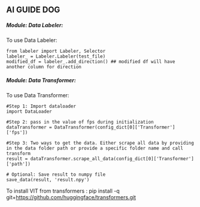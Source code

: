 ## AI GUIDE DOG



##### Module: Data Labeler:
To use Data Labeler: 

```
from labeler import Labeler, Selector
labeler_ = Labeler.Labeler(test_file)
modified_df = labeler_.add_direction() ## modified df will have another column for direction

```

##### Module: Data Transformer:
To use Data Transformer: 

```
#Step 1: Import dataloader
import DataLoader

#Step 2: pass in the value of fps during initialization
dataTransformer = DataTransformer(config_dict[0]['Transformer']['fps'])

#Step 3: Two ways to get the data. Either scrape all data by providing in the data folder path or provide a specific folder name and call transform 
result = dataTransformer.scrape_all_data(config_dict[0]['Transformer']['path'])

# Optional: Save result to numpy file
save_data(result, 'result.npy')
```

To install VIT from transformers : pip install -q git+https://github.com/huggingface/transformers.git
